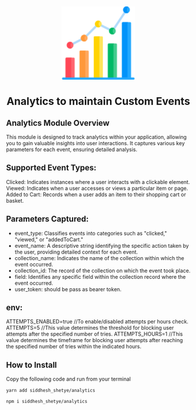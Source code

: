 <p align="center">
  <img src="./logo.png" width="200" alt="Logo" />
</p>
<h1 align="center">Analytics to maintain Custom Events</h1>

## Analytics Module Overview
This module is designed to track analytics within your application, allowing you to gain valuable insights into user interactions. It captures various key parameters for each event, ensuring detailed analysis.


## Supported Event Types:
Clicked: Indicates instances where a user interacts with a clickable element.
Viewed: Indicates when a user accesses or views a particular item or page.
Added to Cart: Records when a user adds an item to their shopping cart or basket.


## Parameters Captured:
- event_type: Classifies events into categories such as "clicked," "viewed," or "addedToCart."
- event_name: A descriptive string identifying the specific action taken by the user, providing detailed context for each event.
- collection_name: Indicates the name of the collection within which the event occurred.
- collection_id: The record of the collection on which the event took place.
- field: Identifies any specific field within the collection record where the event occurred.
- user_token: should be pass as bearer token.


## env:
ATTEMPTS_ENABLED=true	//To enable/disabled attempts per hours check.
ATTEMPTS=5		//This value determines the threshold for blocking user attempts after the specified number of tries.
ATTEMPTS_HOURS=1	//This value determines the timeframe for blocking user attempts after reaching the specified number of tries within the indicated hours.


## How to Install

Copy the following code and run from your terminal

```
yarn add siddhesh_shetye/analytics
```

```
npm i siddhesh_shetye/analytics
```
